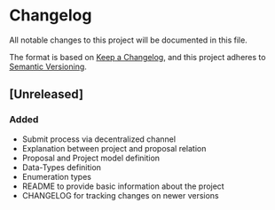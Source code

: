 # Changelog
All notable changes to this project will be documented in this file.

The format is based on [Keep a Changelog](https://keepachangelog.com/en/1.0.0/),
and this project adheres to [Semantic Versioning](https://semver.org/spec/v2.0.0.html).

## [Unreleased]
### Added
- Submit process via decentralized channel
- Explanation between project and proposal relation
- Proposal and Project model definition
- Data-Types definition
- Enumeration types
- README to provide basic information about the project
- CHANGELOG for tracking changes on newer versions